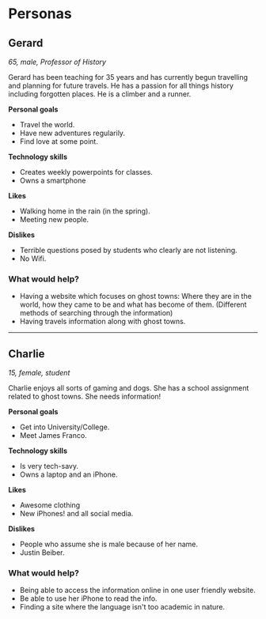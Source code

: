 # Personas

## Gerard

*65, male, Professor of History*

Gerard has been teaching for 35 years and has currently begun travelling and planning for future travels. He has a passion for all things history including forgotten places. He is a climber and a runner.

**Personal goals**

- Travel the world.
- Have new adventures regularily.
- Find love at some point.

**Technology skills**

- Creates weekly powerpoints for classes.
- Owns a smartphone

**Likes**

- Walking home in the rain (in the spring).
- Meeting new people.

**Dislikes**

- Terrible questions posed by students who clearly are not listening.
- No Wifi.

### What would help?

- Having a website which focuses on ghost towns: Where they are in the world, how they came to be and what has become of them. (Different methods of searching through the information)
- Having travels information along with ghost towns. 

---

## Charlie

*15, female, student*

Charlie enjoys all sorts of gaming and dogs. She has a school assignment related to ghost towns. She needs information! 

**Personal goals**

- Get into University/College.
- Meet James Franco.

**Technology skills**

- Is very tech-savy.
- Owns a laptop and an iPhone.

**Likes**

- Awesome clothing 
- New iPhones! and all social media.

**Dislikes**

- People who assume she is male because of her name.
- Justin Beiber.

### What would help?

- Being able to access the information online in one user friendly website.
- Be able to use her iPhone to read the info.
- Finding a site where the language isn't too academic in nature.